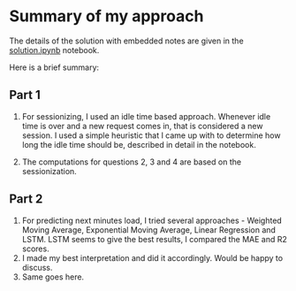 # Summary of my approach

The details of the solution with embedded notes are given in the [solution.ipynb](https://github.com/asif31iqbal/WeblogChallenge/blob/master/solution/solution.ipynb) notebook.

Here is a brief summary:

## Part 1

1. For sessionizing, I used an idle time based approach. Whenever idle time is over and a new request comes in, that is considered a new session. I used a simple heuristic that I came up with to determine how long the idle time should be, described in detail in the notebook.

2. The computations for questions 2, 3 and 4 are based on the sessionization.

## Part 2

1. For predicting next minutes load, I tried several approaches - Weighted Moving Average, Exponential Moving Average, Linear Regression and LSTM. LSTM seems to give the best results, I compared the MAE and R2 scores.
2. I made my best interpretation and did it accordingly. Would be happy to discuss.
3. Same goes here.
